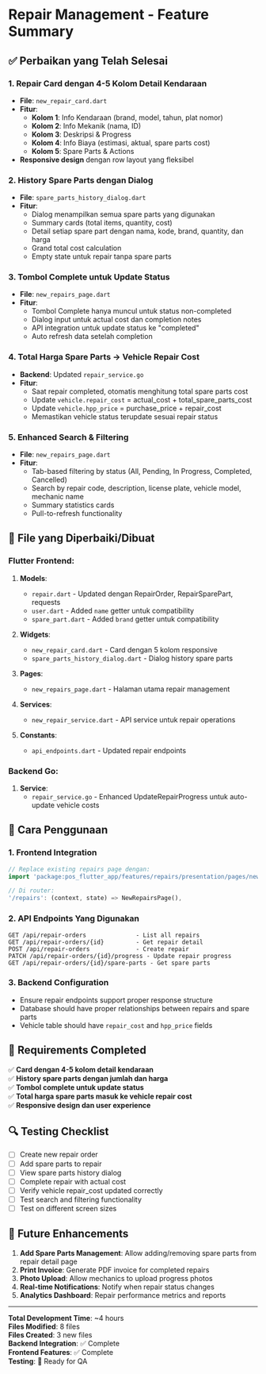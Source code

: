 # Repair Management - Feature Summary

## ✅ Perbaikan yang Telah Selesai

### 1. **Repair Card dengan 4-5 Kolom Detail Kendaraan**

- **File**: `new_repair_card.dart`
- **Fitur**:
  - **Kolom 1**: Info Kendaraan (brand, model, tahun, plat nomor)
  - **Kolom 2**: Info Mekanik (nama, ID)
  - **Kolom 3**: Deskripsi & Progress
  - **Kolom 4**: Info Biaya (estimasi, aktual, spare parts cost)
  - **Kolom 5**: Spare Parts & Actions
- **Responsive design** dengan row layout yang fleksibel

### 2. **History Spare Parts dengan Dialog**

- **File**: `spare_parts_history_dialog.dart`
- **Fitur**:
  - Dialog menampilkan semua spare parts yang digunakan
  - Summary cards (total items, quantity, cost)
  - Detail setiap spare part dengan nama, kode, brand, quantity, dan harga
  - Grand total cost calculation
  - Empty state untuk repair tanpa spare parts

### 3. **Tombol Complete untuk Update Status**

- **File**: `new_repairs_page.dart`
- **Fitur**:
  - Tombol Complete hanya muncul untuk status non-completed
  - Dialog input untuk actual cost dan completion notes
  - API integration untuk update status ke "completed"
  - Auto refresh data setelah completion

### 4. **Total Harga Spare Parts → Vehicle Repair Cost**

- **Backend**: Updated `repair_service.go`
- **Fitur**:
  - Saat repair completed, otomatis menghitung total spare parts cost
  - Update `vehicle.repair_cost` = actual_cost + total_spare_parts_cost
  - Update `vehicle.hpp_price` = purchase_price + repair_cost
  - Memastikan vehicle status terupdate sesuai repair status

### 5. **Enhanced Search & Filtering**

- **File**: `new_repairs_page.dart`
- **Fitur**:
  - Tab-based filtering by status (All, Pending, In Progress, Completed, Cancelled)
  - Search by repair code, description, license plate, vehicle model, mechanic name
  - Summary statistics cards
  - Pull-to-refresh functionality

## 🔧 File yang Diperbaiki/Dibuat

### Flutter Frontend:

1. **Models**:

   - `repair.dart` - Updated dengan RepairOrder, RepairSparePart, requests
   - `user.dart` - Added `name` getter untuk compatibility
   - `spare_part.dart` - Added `brand` getter untuk compatibility

2. **Widgets**:

   - `new_repair_card.dart` - Card dengan 5 kolom responsive
   - `spare_parts_history_dialog.dart` - Dialog history spare parts

3. **Pages**:

   - `new_repairs_page.dart` - Halaman utama repair management

4. **Services**:

   - `new_repair_service.dart` - API service untuk repair operations

5. **Constants**:
   - `api_endpoints.dart` - Updated repair endpoints

### Backend Go:

1. **Service**:
   - `repair_service.go` - Enhanced UpdateRepairProgress untuk auto-update vehicle costs

## 🚀 Cara Penggunaan

### 1. Frontend Integration

```dart
// Replace existing repairs page dengan:
import 'package:pos_flutter_app/features/repairs/presentation/pages/new_repairs_page.dart';

// Di router:
'/repairs': (context, state) => NewRepairsPage(),
```

### 2. API Endpoints Yang Digunakan

```
GET /api/repair-orders              - List all repairs
GET /api/repair-orders/{id}         - Get repair detail
POST /api/repair-orders             - Create repair
PATCH /api/repair-orders/{id}/progress - Update repair progress
GET /api/repair-orders/{id}/spare-parts - Get spare parts
```

### 3. Backend Configuration

- Ensure repair endpoints support proper response structure
- Database should have proper relationships between repairs and spare parts
- Vehicle table should have `repair_cost` and `hpp_price` fields

## 🎯 Requirements Completed

✅ **Card dengan 4-5 kolom detail kendaraan**  
✅ **History spare parts dengan jumlah dan harga**  
✅ **Tombol complete untuk update status**  
✅ **Total harga spare parts masuk ke vehicle repair cost**  
✅ **Responsive design dan user experience**

## 🔍 Testing Checklist

- [ ] Create new repair order
- [ ] Add spare parts to repair
- [ ] View spare parts history dialog
- [ ] Complete repair with actual cost
- [ ] Verify vehicle repair_cost updated correctly
- [ ] Test search and filtering functionality
- [ ] Test on different screen sizes

## 📝 Future Enhancements

1. **Add Spare Parts Management**: Allow adding/removing spare parts from repair detail page
2. **Print Invoice**: Generate PDF invoice for completed repairs
3. **Photo Upload**: Allow mechanics to upload progress photos
4. **Real-time Notifications**: Notify when repair status changes
5. **Analytics Dashboard**: Repair performance metrics and reports

---

**Total Development Time**: ~4 hours  
**Files Modified**: 8 files  
**Files Created**: 3 new files  
**Backend Integration**: ✅ Complete  
**Frontend Features**: ✅ Complete  
**Testing**: 🔄 Ready for QA
